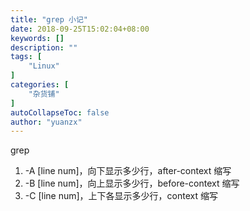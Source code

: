```yaml
---
title: "grep 小记"
date: 2018-09-25T15:02:04+08:00
keywords: []
description: ""
tags: [
    "Linux"
]
categories: [
    "杂货铺"
]
autoCollapseToc: false
author: "yuanzx"
---
```


grep 

1. -A [line num]，向下显示多少行，after-context 缩写
2. -B [line num]，向上显示多少行，before-context 缩写
3. -C [line num]，上下各显示多少行，context 缩写